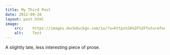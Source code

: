 ```yaml
---
title: My Third Post
date: 2012-09-28
layout: post.html
image:
    src:    https://images.duckduckgo.com/iu/?u=https%3A%2F%2Ffuturefood.files.wordpress.com%2F2012%2F05%2Fpizza.jpg&f=1
    alt:    Test
---
```


A slightly late, less interesting piece of prose.
